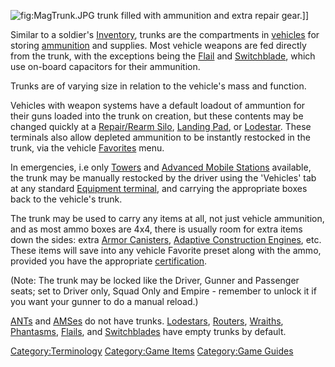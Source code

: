 ![](MagTrunk.JPG "fig:MagTrunk.JPG") trunk filled with ammunition and
extra repair gear.\]\]

Similar to a soldier's [Inventory](Inventory "wikilink"), trunks are the
compartments in [vehicles](Vehicle_Index "wikilink") for storing
[ammunition](ammunition "wikilink") and supplies. Most vehicle weapons
are fed directly from the trunk, with the exceptions being the
[Flail](Flail "wikilink") and [Switchblade](Switchblade "wikilink"),
which use on-board capacitors for their ammunition.

Trunks are of varying size in relation to the vehicle's mass and
function.

Vehicles with weapon systems have a default loadout of ammuntion for
their guns loaded into the trunk on creation, but these contents may be
changed quickly at a [Repair/Rearm Silo](Repair/Rearm_Silo "wikilink"),
[Landing Pad](Landing_Pad "wikilink"), or
[Lodestar](Lodestar "wikilink"). These terminals also allow depleted
ammunition to be instantly restocked in the trunk, via the vehicle
[Favorites](Favorites "wikilink") menu.

In emergencies, i.e only [Towers](Tower "wikilink") and [Advanced Mobile
Stations](Advanced_Mobile_Station "wikilink") available, the trunk may
be manually restocked by the driver using the 'Vehicles' tab at any
standard [Equipment terminal](Equipment_terminal "wikilink"), and
carrying the appropriate boxes back to the vehicle's trunk.

The trunk may be used to carry any items at all, not just vehicle
ammunition, and as most ammo boxes are 4x4, there is usually room for
extra items down the sides: extra [Armor
Canisters](Armor_Canister "wikilink"), [Adaptive Construction
Engines](Adaptive_Construction_Engine "wikilink"), etc. These items will
save into any vehicle Favorite preset along with the ammo, provided you
have the appropriate [certification](certification "wikilink").

(Note: The trunk may be locked like the Driver, Gunner and Passenger
seats; set to Driver only, Squad Only and Empire - remember to unlock it
if you want your gunner to do a manual reload.)

[ANTs](Advanced_Nanite_Transport "wikilink") and
[AMSes](Advanced_Mobile_Station "wikilink") do not have trunks.
[Lodestars](Lodestar "wikilink"), [Routers](Router "wikilink"),
[Wraiths](Wraith "wikilink"), [Phantasms](Phantasm "wikilink"),
[Flails](Flail "wikilink"), and [Switchblades](Switchblade "wikilink")
have empty trunks by default.

[Category:Terminology](Category:Terminology "wikilink") [Category:Game
Items](Category:Game_Items "wikilink") [Category:Game
Guides](Category:Game_Guides "wikilink")